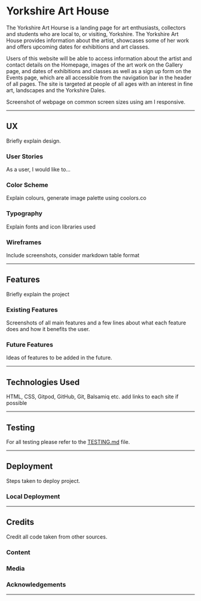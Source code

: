 # Yorkshire Art House

The Yorkshire Art Hourse is a landing page for art enthusiasts, collectors and students who are local to, or visiting, Yorkshire. The Yorkshire Art House provides information about the artist, showcases some of her work and offers upcoming dates for exhibitions and art classes.

Users of this website will be able to access information about the artist and contact details on the Homepage, images of the art work on the Gallery page, and dates of exhibitions and classes as well as a sign up form on the Events page, which are all accessible from the navigation bar in the header of all pages. The site is targeted at people of all ages with an interest in fine art, landscapes and the Yorkshire Dales.

Screenshot of webpage on common screen sizes using am I responsive.

---

## UX

Briefly explain design.

### User Stories

As a user, I would like to...

### Color Scheme

Explain colours, generate image palette using coolors.co

### Typography

Explain fonts and icon libraries used

### Wireframes

Include screenshots, consider markdown table format

---

## Features

Briefly explain the project

### Existing Features

Screenshots of all main features and a few lines about what each feature does and how it benefits the user.

### Future Features 

Ideas of features to be added in the future.

---

## Technologies Used

HTML, CSS, Gitpod, GitHub, Git, Balsamiq etc. add links to each site if possible

---

## Testing

For all testing please refer to the [TESTING.md](TESTING.md) file.

---

## Deployment

Steps taken to deploy project.

### Local Deployment

---

## Credits

Credit all code taken from other sources.

### Content

### Media

### Acknowledgements

---
